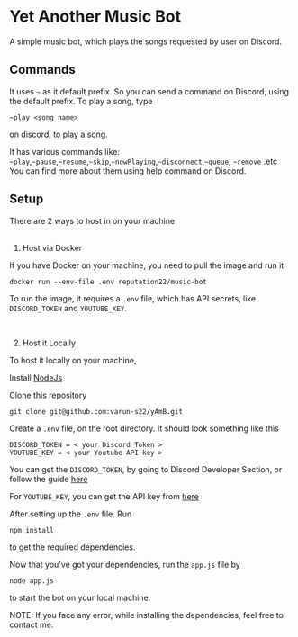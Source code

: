 # Yet Another Music Bot

A simple music bot, which plays the songs requested by user on Discord.

## Commands

It uses `~` as it default prefix. So you can send a command on Discord, using the default prefix. 
To play a song, type
```
~play <song name>
```
on discord, to play a song.

It has various commands like: `~play`,`~pause`,`~resume`,`~skip`,`~nowPlaying`,`~disconnect`,`~queue`, `~remove` .etc
You can find more about them using help command on Discord.

## Setup

There are 2 ways to host in on your machine
<br>
<br>


1) Host via Docker


If you have Docker on your machine, you need to pull the image and run it
```
docker run --env-file .env reputation22/music-bot
```

To run the image, it requires a `.env` file, which has API secrets, like `DISCORD_TOKEN` and `YOUTUBE_KEY`. 

<br>

2) Host it Locally


To host it locally on your machine, 

Install [NodeJs](https://nodejs.org/en/download/)

Clone this repository
```
git clone git@github.com:varun-s22/yAmB.git
```
Create a `.env` file, on the root directory. It should look something like this
```
DISCORD_TOKEN = < your Discord Token >
YOUTUBE_KEY = < your Youtube API key >
```

You can get the `DISCORD_TOKEN`, by going to Discord Developer Section, or follow the guide [here](https://www.writebots.com/discord-bot-token/)

For `YOUTUBE_KEY`, you can get the API key from [here](https://developers.google.com/youtube/v3)

After setting up the `.env` file.
Run
```
npm install
```
to get the required dependencies.

Now that you've got your dependencies, run the `app.js` file by
```
node app.js
```
to start the bot on your local machine.

NOTE: If you face any error, while installing the dependencies, feel free to contact me. 
